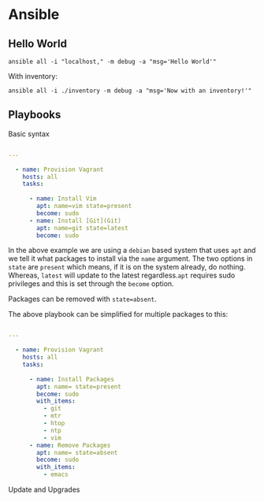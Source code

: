 # Ansible

## Hello World

`ansible all -i "localhost," -m debug -a "msg='Hello World'"`

With inventory:

`ansible all -i ./inventory -m debug -a "msg='Now with an inventory!'"`

## Playbooks

Basic syntax

```yaml

---

  - name: Provision Vagrant
    hosts: all
    tasks:
    
      - name: Install Vim
        apt: name=vim state=present 
        become: sudo
      - name: Install [Git](Git)
        apt: name=git state=latest
        become: sudo
```

In the above example we are using a `debian` based system that uses `apt` and we tell it what packages to install via the `name` argument. The two options in `state` are `present` which means, if it is on the system already, do nothing. Whereas, `latest` will update to the latest regardless.`apt` requires sudo privileges and this is set through the `become` option.

Packages can be removed with `state=absent`.

The above playbook can be simplified for multiple packages to this:

```yaml

---

  - name: Provision Vagrant
    hosts: all
    tasks:
    
      - name: Install Packages
        apt: name= state=present
        become: sudo
        with_items:
          - git
          - mtr
          - htop
          - ntp
          - vim
      - name: Remove Packages
        apt: name= state=absent
        become: sudo
        with_items:
          - emacs

```

Update and Upgrades

```yaml
